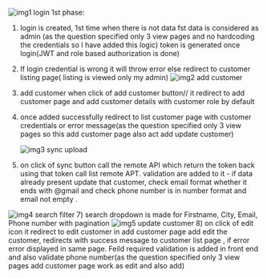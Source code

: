 ![img1 login](https://github.com/Anuradha-A-H/customer-appplication/assets/119663653/a19554eb-2437-48d7-b4e7-d343ee4eaaf4)
1st phase:
1) login is created, 1st time when there is not data fst data is considered as admin (as the question specified only 3 view pages and no hardcoding the credentials so I have added this logic)
   token is generated once login(JWT  and role based authorization is done)
3) If login credential is wrong it will throw error else redirect to customer listing page( listing is viewed only my admin)
 ![img2 add customer](https://github.com/Anuradha-A-H/customer-appplication/assets/119663653/0068bd6e-156c-48a3-8a00-92423791310e)
4) add customer when click of add customer button// it redirect to add customer page and add customer details with customer role by default
5) once added successfully redirect to list customer page with customer credentials or error message(as the question specified only 3 view pages so this add customer page also act add update customer)

      ![img3 sync upload](https://github.com/Anuradha-A-H/customer-appplication/assets/119663653/17c58550-8283-4835-a07c-c328674faaa4)
6) on click of sync button call the remote API which return the token back using that token call list remote APT. validation are added to it - if data already present update that customer, check email format whether it ends with @gmail and check phone number is in number format and email not empty .

   
![img4 search filter](https://github.com/Anuradha-A-H/customer-appplication/assets/119663653/f03d72c8-bb44-4daf-b037-f2af7bde46dc)
7) search dropdown is made for Firstname, City, Email, Phone number with pagination
 ![img5 update customer](https://github.com/Anuradha-A-H/customer-appplication/assets/119663653/c5fd4f61-0514-4a1e-83c8-06f66585eb23)
8) on click of edit icon it redirect to  edit customer in add customer page add edit the customer, redirects with success message to customer list page , if error error displayed in same page. Feild required validation is added in front end and also validate phone number(as the question specified only 3 view pages add customer page work as edit and also add)



   

